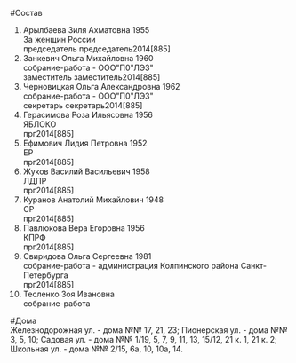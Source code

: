 #Состав  
1. Арылбаева Зиля Ахматовна 1955  
    За женщин России  
    председатель председатель2014[885]  
2. Занкевич Ольга Михайловна 1960  
    собрание-работа - ООО"П0"ЛЭЗ"  
    заместитель заместитель2014[885]  
3. Черновицкая Ольга Александровна 1962  
    собрание-работа - ООО"П0"ЛЭЗ"  
    секретарь секретарь2014[885]  
4. Герасимова Роза Ильясовна 1956  
    ЯБЛОКО  
    прг2014[885]  
5. Ефимович Лидия Петровна 1952  
    ЕР  
    прг2014[885]  
6. Жуков Василий Васильевич 1958  
    ЛДПР  
    прг2014[885]  
7. Куранов Анатолий Михайлович 1948  
    СР  
    прг2014[885]  
8. Павлюкова Вера Егоровна 1956  
    КПРФ  
    прг2014[885]  
9. Свиридова Ольга Сергеевна 1981  
    собрание-работа - администрация Колпинского района Санкт-Петербурга  
    прг2014[885]  
10. Тесленко Зоя Ивановна  
    собрание-работа  
  
#Дома  
Железнодорожная ул. - дома №№ 17, 21, 23; Пионерская ул. - дома №№ 3, 5, 10; Садовая ул. - дома №№ 1/19, 5, 7, 9, 11, 13, 15/12, 21 к. 1, 21 к. 2; Школьная ул. - дома №№ 2/15, 6а, 10, 10а, 14.  
  

